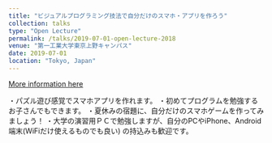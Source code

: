 ```yaml
---
title: "ビジュアルプログラミング技法で自分だけのスマホ・アプリを作ろう"
collection: talks
type: "Open Lecture"
permalink: /talks/2019-07-01-open-lecture-2018
venue: "第一工業大学東京上野キャンパス"
date: 2019-07-01
location: "Tokyo, Japan"
---
```


[More information here](https://ditu.jp/2019/07/04/2019%e5%b9%b4%e5%ba%a6%e5%85%ac%e9%96%8b%e8%ac%9b%e5%ba%a7/)

・パズル遊び感覚でスマホアプリを作れます。
・初めてプログラムを勉強するお子さんでもできます。
・夏休みの宿題に、自分だけのスマホゲームを作ってみましょう！
・大学の演習用ＰＣで勉強しますが、自分のPCやiPhone、Android端末(WiFiだけ使えるものでも良い) の持込みも歓迎です。

